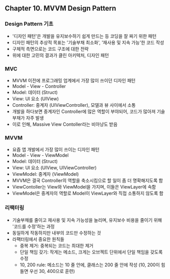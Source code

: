 ## Chapter 10. MVVM Design Pattern

### Design Pattern 기초
- '디자인 패턴'은 개발을 유지보수하기 쉽게 만드는 등 코딩을 잘 짜기 위한 패턴
- 디자인 패턴의 추상적 목표는 '기술부채 최소화', '재사용 및 지속 가능'한 코드 작성
- 구체적 측면으로는 코드 구조에 대한 전략
- 위에 대한 고민의 결과가 클린 아키텍처, 디자인 패턴

### MVC
- MVVM 이전에 프로그래밍 업계에서 가장 많이 쓰이던 디자인 패턴
- Model - View - Controller
- Model: 데이터 (Struct)
- View: UI 요소 (UIView)
- Controller: 중계자 (UIViewController), 모델과 뷰 사이에서 소통
- 개발을 하다보면 중계자인 Controller에 많은 역할이 부야되어, 코드가 많아져 기술부채가 자주 발생 
- 이로 인해, Massive View Contoller라는 비아냥도 받음

### MVVM
- 요즘 앱 개발에서 가장 많이 쓰이는 디자인 패턴
- Model - View - ViewModel
- Model: 데이터 (Struct)
- View: UI 요소 (UIView, UIViewController)
- ViewModel: 중계자 (ViewModel)
- MVVM은 결국 Controller의 역할을 축소시킴으로 할 일이 좀 더 명확해지도록 함
- ViewContoller는 View와 ViewModel을 가지며, 이들은 ViewLayer에 속함
- ViewModel은 중계자의 역할로 Model이 ViewLayer와 직접 소통하지 않도록 함

### 리팩터링
- 기술부채를 줄이고 재사용 및 지속 가능성을 늘리며, 유지보수 비용을 줄이기 위해 '코드를 수정'하는 과정
- 동일하게 작동하지만 내부의 코드만 수정하는 것
- 라팩터링에서 중요한 원칙들
    - 중복 제거: 중복되는 코드는 최대한 제거
    - 단일 책임 갖기: 작게는 메소드, 크게는 오브젝트 단위에서 단일 책임을 갖도록 수정
    - 10, 200 rule: 메소드는 10 줄 안에, 클래스는 200 줄 안에 작성 (10, 200이 힘들면 우선 30, 400으로 훈련)

